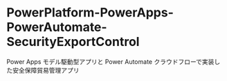 # PowerPlatform-PowerApps-PowerAutomate-SecurityExportControl
 Power Apps モデル駆動型アプリと Power Automate クラウドフローで実装した安全保障貿易管理アプリ
